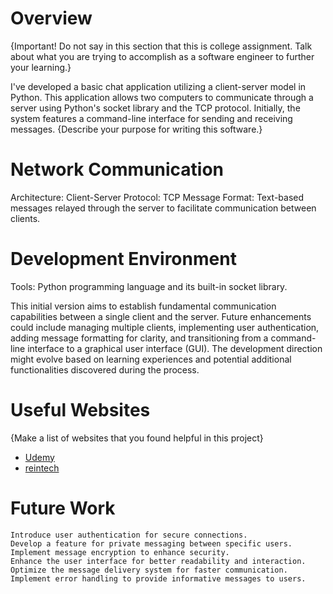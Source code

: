 # Overview

{Important!  Do not say in this section that this is college assignment.  Talk about what you are trying to accomplish as a software engineer to further your learning.}

I've developed a basic chat application utilizing a client-server model in Python. This application allows two computers to communicate through a server using Python's socket library and the TCP protocol. Initially, the system features a command-line interface for sending and receiving messages.
{Describe your purpose for writing this software.}



# Network Communication

Architecture: Client-Server
Protocol: TCP
Message Format: Text-based messages relayed through the server to facilitate communication between clients.

# Development Environment
Tools: Python programming language and its built-in socket library.

This initial version aims to establish fundamental communication capabilities between a single client and the server. Future enhancements could include managing multiple clients, implementing user authentication, adding message formatting for clarity, and transitioning from a command-line interface to a graphical user interface (GUI). The development direction might evolve based on learning experiences and potential additional functionalities discovered during the process.

# Useful Websites

{Make a list of websites that you found helpful in this project}
* [Udemy](https://www.udemy.com/course/python-programming-for-real-life-networking-use/)
* [reintech](https://reintech.io/blog/creating-network-applications-with-python)

# Future Work

    Introduce user authentication for secure connections.
    Develop a feature for private messaging between specific users.
    Implement message encryption to enhance security.
    Enhance the user interface for better readability and interaction.
    Optimize the message delivery system for faster communication.
    Implement error handling to provide informative messages to users.